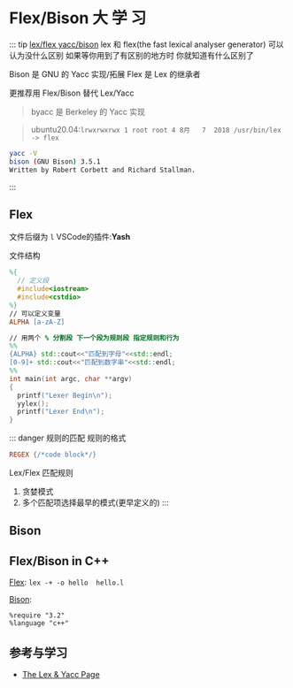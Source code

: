 # Flex/Bison 大 学 习

::: tip [lex/flex yacc/bison][1]
lex 和 flex(the fast lexical analyser generator) 可以认为没什么区别 如果等你用到了有区别的地方时 你就知道有什么区别了

Bison 是 GNU 的 Yacc 实现/拓展 Flex 是 Lex 的继承者

更推荐用 Flex/Bison 替代 Lex/Yacc
> byacc 是 Berkeley 的 Yacc 实现

> ubuntu20.04:`lrwxrwxrwx 1 root root 4 8月   7  2018 /usr/bin/lex -> flex`
```bash
yacc -V
bison (GNU Bison) 3.5.1
Written by Robert Corbett and Richard Stallman.
```
:::

## Flex

文件后缀为 `l` VSCode的插件:**Yash**

文件结构
```lex
%{
  // 定义段
  #include<iostream>
  #include<cstdio>
%}
// 可以定义变量
ALPHA [a-zA-Z]

// 用两个 % 分割段 下一个段为规则段 指定规则和行为
%%
{ALPHA} std::cout<<"匹配到字母"<<std::endl;
[0-9]+ std::cout<<"匹配到数字串"<<std::endl;
%%
int main(int argc, char **argv)
{
  printf("Lexer Begin\n");
  yylex();
  printf("Lexer End\n");
}
```

::: danger 规则的匹配
规则的格式
```lex
REGEX {/*code block*/}
```
Lex/Flex 匹配规则
1. 贪婪模式
2. 多个匹配项选择最早的模式(更早定义的)
:::


## Bison


## Flex/Bison in C++

[Flex][2]: `lex -+ -o hello  hello.l`

[Bison][3]:
```bison
%require "3.2"
%language "c++"
```

## 参考与学习
- [The Lex & Yacc Page](http://dinosaur.compilertools.net/)

[1]:https://stackoverflow.com/questions/623503/what-is-the-difference-between-flex-lex-and-yacc-bison
[2]:https://westes.github.io/flex/manual/Cxx.html#Cxx
[3]:https://www.gnu.org/software/bison/manual/html_node/A-Simple-C_002b_002b-Example.html